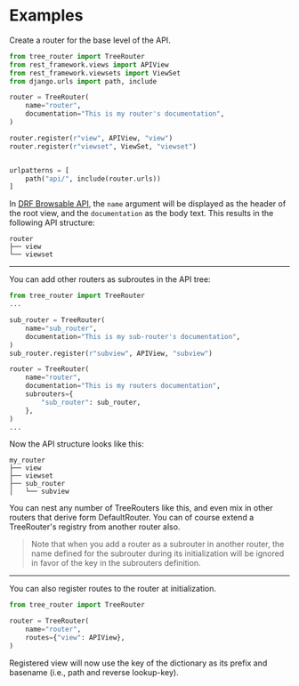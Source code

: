 # Examples

Create a router for the base level of the API.

```python
from tree_router import TreeRouter
from rest_framework.views import APIView
from rest_framework.viewsets import ViewSet
from django.urls import path, include

router = TreeRouter(
    name="router",
    documentation="This is my router's documentation",
)

router.register(r"view", APIView, "view")
router.register(r"viewset", ViewSet, "viewset")


urlpatterns = [
    path("api/", include(router.urls))
]
```

In [DRF Browsable API][browsable-api], the `name` argument will be displayed as the header
of the root view, and the `documentation` as the body text. This results in the following
API structure:

```
router
├── view
└── viewset
```

---

You can add other routers as subroutes in the API tree:

```python
from tree_router import TreeRouter
...

sub_router = TreeRouter(
    name="sub_router",
    documentation="This is my sub-router's documentation",
)
sub_router.register(r"subview", APIView, "subview")

router = TreeRouter(
    name="router",
    documentation="This is my routers documentation",
    subrouters={
        "sub_router": sub_router,
    },
)
...
```

Now the API structure looks like this:

```
my_router
├── view
├── viewset
├── sub_router
│   └── subview
```

You can nest any number of TreeRouters like this, and even mix in other
routers that derive form DefaultRouter. You can of course extend a TreeRouter's
registry from another router also.

> Note that when you add a router as a subrouter in another router, the name defined
> for the subrouter during its initialization will be ignored in favor of the key
> in the subrouters definition.

---

You can also register routes to the router at initialization.

```python
from tree_router import TreeRouter

router = TreeRouter(
    name="router",
    routes={"view": APIView},
)
```

Registered view will now use the key of the dictionary as its prefix and basename
(i.e., path and reverse lookup-key).


[browsable-api]: https://www.django-rest-framework.org/topics/browsable-api/
